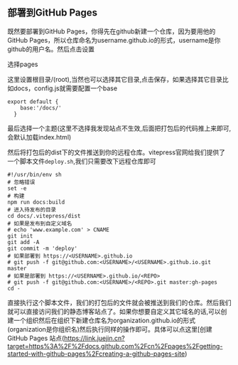 ## 部署到GitHub Pages

既然要部署到GitHub Pages，你得先在github新建一个仓库，因为要用他的GitHub Pages，所以仓库命名为username.github.io的形式，username是你github的用户名。然后点击设置

选择pages

这里设置根目录/(root),当然也可以选择其它目录,点击保存，如果选择其它目录比如docs，config.js就需要配置一个base

```
export default {
    base:'/docs/'
  }
```

最后选择一个主题(这里不选择我发现站点不生效,后面把打包后的代码推上来即可,会默认加载index.html)

然后将打包后的dist下的文件推送到你的远程仓库。vitepress官网给我们提供了一个脚本文件`deploy.sh`,我们只需要改下远程仓库即可

~~~text
#!/usr/bin/env sh
# 忽略错误
set -e
# 构建
npm run docs:build
# 进入待发布的目录
cd docs/.vitepress/dist
# 如果是发布到自定义域名
# echo 'www.example.com' > CNAME
git init
git add -A
git commit -m 'deploy'
# 如果部署到 https://<USERNAME>.github.io
# git push -f git@github.com:<USERNAME>/<USERNAME>.github.io.git master
# 如果是部署到 https://<USERNAME>.github.io/<REPO>
# git push -f git@github.com:<USERNAME>/<REPO>.git master:gh-pages
cd -
~~~

直接执行这个脚本文件，我们的打包后的文件就会被推送到我们的仓库。然后我们就可以直接访问我们的静态博客站点了。如果你想要自定义其它域名的话,可以创建一个组织然后在组织下新建仓库名为organization.github.io的形式(organization是你组织名)然后执行同样的操作即可。具体可以点这里[创建 GitHub Pages 站点(https://link.juejin.cn?target=https%3A%2F%2Fdocs.github.com%2Fcn%2Fpages%2Fgetting-started-with-github-pages%2Fcreating-a-github-pages-site)

